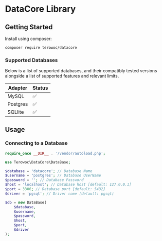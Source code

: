 # DataCore Library

## Getting Started

Install using composer:

```bash
composer require terowoc/datacore
```

### Supported Databases

Below is a list of supported databases, and their compatibly tested versions alongside a list of supported features and relevant limits.

| Adapter | Status |
|---------|---------|
| MySQL | ✅ |
| Postgres | ✅ |
| SQLlite | ✅ |


## Usage

### Connecting to a Database 

```php
require_once __DIR__ . '/vendor/autoload.php';

use Terowoc\DataCore\DataBase;

$database = 'datacore'; // Database Name
$username = 'postgres'; // Database UserName
$password = ''; // Database Password
$host = 'localhost'; // Database host [default: 127.0.0.1]
$port = 3306; // Database port [default: 5432]
$driver = 'pgsql'; // Driver name [default: pgsql]

$db = new DataBase(
	$database, 
	$username,
	$password,
	$host,
	$port,
	$driver
);

```
